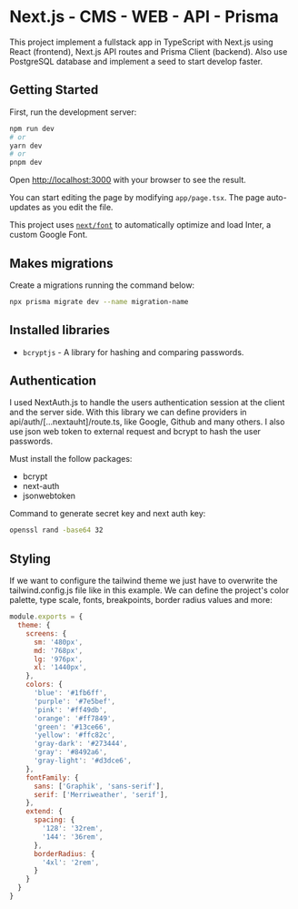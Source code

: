 # Next.js - CMS - WEB - API - Prisma

This project implement a fullstack app in TypeScript with Next.js using React (frontend), Next.js API routes and Prisma Client (backend). Also use PostgreSQL database and implement a seed to start develop faster. 

## Getting Started

First, run the development server:

```bash
npm run dev
# or
yarn dev
# or
pnpm dev
```

Open [http://localhost:3000](http://localhost:3000) with your browser to see the result.

You can start editing the page by modifying `app/page.tsx`. The page auto-updates as you edit the file.

This project uses [`next/font`](https://nextjs.org/docs/basic-features/font-optimization) to automatically optimize and load Inter, a custom Google Font.


## Makes migrations

Create a migrations running the command below:

```bash
npx prisma migrate dev --name migration-name
```

## Installed libraries

- `bcryptjs` - A library for hashing and comparing passwords.

## Authentication

I used NextAuth.js to handle the users authentication session at the client and the server side. With this library we can define providers in api/auth/[...nextauht]/route.ts, like Google, Github and many others. I also use json web token to external request and bcrypt to hash the user passwords.

Must install the follow packages:

- bcrypt
- next-auth
- jsonwebtoken

Command to generate secret key and next auth key:

```bash
openssl rand -base64 32
```

## Styling

If we want to configure the tailwind theme we just have to overwrite the tailwind.config.js file like in this example. We can define the project's color palette, type scale, fonts, breakpoints, border radius values and more:

```JavaScript
module.exports = {
  theme: {
    screens: {
      sm: '480px',
      md: '768px',
      lg: '976px',
      xl: '1440px',
    },
    colors: {
      'blue': '#1fb6ff',
      'purple': '#7e5bef',
      'pink': '#ff49db',
      'orange': '#ff7849',
      'green': '#13ce66',
      'yellow': '#ffc82c',
      'gray-dark': '#273444',
      'gray': '#8492a6',
      'gray-light': '#d3dce6',
    },
    fontFamily: {
      sans: ['Graphik', 'sans-serif'],
      serif: ['Merriweather', 'serif'],
    },
    extend: {
      spacing: {
        '128': '32rem',
        '144': '36rem',
      },
      borderRadius: {
        '4xl': '2rem',
      }
    }
  }
}
```